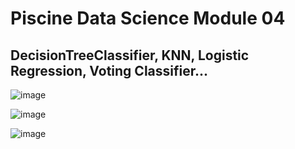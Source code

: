 # Piscine Data Science Module 04
## DecisionTreeClassifier, KNN, Logistic Regression, Voting Classifier...


![image](https://github.com/user-attachments/assets/78c37948-ff35-4aea-ba68-6ca8adcee3b5)


![image](https://github.com/user-attachments/assets/9240b608-1615-4572-aa22-fda4a5c3c3c5)


![image](https://github.com/user-attachments/assets/e286994e-f66f-4995-9156-9191f53dd48c)
